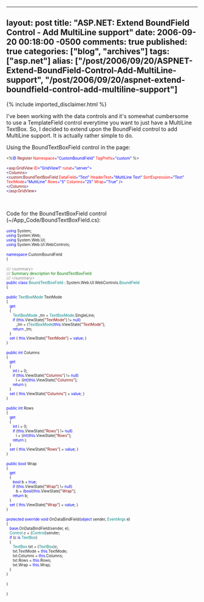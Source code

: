   ---
  layout: post
  title: "ASP.NET: Extend BoundField Control - Add MultiLine support"
  date: 2006-09-20 00:18:00 -0500
  comments: true
  published: true
  categories: ["blog", "archives"]
  tags: ["asp.net"]
  alias: ["/post/2006/09/20/ASPNET-Extend-BoundField-Control-Add-MultiLine-support", "/post/2006/09/20/aspnet-extend-boundfield-control-add-multiline-support"]
  ---
<!-- more -->
{% include imported_disclaimer.html %}
<p>I've been working with the data controls and&nbsp;it's somewhat cumbersome to&nbsp;use a TemplateField control everytime you want to just have a MultiLine TextBox. So, I decided to extend upon the BoundField control to add MultiLine support. It is actually rather simple to do.</p>
<p>Using the BoundTextBoxField control in the page:</p>
<p><span style="font-size: x-small;"> </span></p>
<p><span style="font-size: x-small;">&lt;%</span><span style="color: #0000ff; font-size: x-small;">@</span><span style="font-size: x-small;"> </span><span style="color: #800000; font-size: x-small;">Register</span><span style="font-size: x-small;"> </span><span style="color: #ff0000; font-size: x-small;">Namespace</span><span style="color: #0000ff; font-size: x-small;">="CustomBoundField"</span><span style="font-size: x-small;"> </span><span style="color: #ff0000; font-size: x-small;">TagPrefix</span><span style="color: #0000ff; font-size: x-small;">="custom"</span><span style="font-size: x-small;"> %&gt;</span></p>
<p><span style="color: #0000ff; font-size: x-small;"> </span></p>
<p><span style="color: #0000ff; font-size: x-small;">&lt;</span><span style="color: #800000; font-size: x-small;">asp</span><span style="color: #0000ff; font-size: x-small;">:</span><span style="color: #800000; font-size: x-small;">GridView</span><span style="font-size: x-small;"> </span><span style="color: #ff0000; font-size: x-small;">ID</span><span style="color: #0000ff; font-size: x-small;">="GridView1"</span><span style="font-size: x-small;"> </span><span style="color: #ff0000; font-size: x-small;">runat</span><span style="color: #0000ff; font-size: x-small;">="server"&gt;<br /></span><span style="color: #0000ff; font-size: x-small;">&lt;</span><span style="color: #800000; font-size: x-small;">Columns</span><span style="color: #0000ff; font-size: x-small;">&gt;<br /></span><span style="color: #0000ff; font-size: x-small;">&lt;</span><span style="color: #800000; font-size: x-small;">custom</span><span style="color: #0000ff; font-size: x-small;">:</span><span style="color: #800000; font-size: x-small;">BoundTextBoxField</span><span style="font-size: x-small;"> </span><span style="color: #ff0000; font-size: x-small;">DataField</span><span style="color: #0000ff; font-size: x-small;">="Text"</span><span style="font-size: x-small;"> </span><span style="color: #ff0000; font-size: x-small;">HeaderText</span><span style="color: #0000ff; font-size: x-small;">="MultiLine Text"</span><span style="font-size: x-small;"> </span><span style="color: #ff0000; font-size: x-small;">SortExpression</span><span style="color: #0000ff; font-size: x-small;">="Text"</span><span style="font-size: x-small;"> </span><span style="color: #ff0000; font-size: x-small;">TextMode</span><span style="color: #0000ff; font-size: x-small;">="MultiLine"</span><span style="font-size: x-small;"> </span><span style="color: #ff0000; font-size: x-small;">Rows</span><span style="color: #0000ff; font-size: x-small;">="5"</span><span style="font-size: x-small;"> </span><span style="color: #ff0000; font-size: x-small;">Columns</span><span style="color: #0000ff; font-size: x-small;">="25"</span><span style="font-size: x-small;"> </span><span style="color: #ff0000; font-size: x-small;">Wrap</span><span style="color: #0000ff; font-size: x-small;">="True"</span><span style="font-size: x-small;"> </span><span style="color: #0000ff; font-size: x-small;">/&gt;<br /></span><span style="color: #0000ff; font-size: x-small;">&lt;/</span><span style="color: #800000; font-size: x-small;">Columns</span><span style="color: #0000ff; font-size: x-small;">&gt;<br /></span><span style="color: #0000ff; font-size: x-small;">&lt;/</span><span style="color: #800000; font-size: x-small;">asp</span><span style="color: #0000ff; font-size: x-small;">:</span><span style="color: #800000; font-size: x-small;">GridView</span><span style="color: #0000ff; font-size: x-small;">&gt;</span></p>
<p>&nbsp;</p>
<p>Code for the BoundTextBoxField control (~/App_Code/BoundTextBoxField.cs):</p>
<p><span style="color: #0000ff; font-size: x-small;"> </span></p>
<p><span style="color: #0000ff; font-size: x-small;">using</span><span style="font-size: x-small;"> System;<br /></span><span style="color: #0000ff; font-size: x-small;">using</span><span style="font-size: x-small;"> System.Web;<br /></span><span style="color: #0000ff; font-size: x-small;">using</span><span style="font-size: x-small;"> System.Web.UI;<br /></span><span style="color: #0000ff; font-size: x-small;">using</span><span style="font-size: x-small;"> System.Web.UI.WebControls;</span></p>
<p><span style="color: #0000ff; font-size: x-small;"> </span></p>
<p><span style="color: #0000ff; font-size: x-small;">namespace</span><span style="font-size: x-small;"> CustomBoundField<br />{</span></p>
<p><span style="color: #808080; font-size: x-small;">///</span><span style="color: #008000; font-size: x-small;"> </span><span style="color: #808080; font-size: x-small;">&lt;summary&gt;<br /></span><span style="color: #808080; font-size: x-small;">///</span><span style="color: #008000; font-size: x-small;"> Summary description for BoundTextBoxField<br /></span><span style="color: #808080; font-size: x-small;">///</span><span style="color: #008000; font-size: x-small;"> </span><span style="color: #808080; font-size: x-small;">&lt;/summary&gt;<br /></span><span style="color: #0000ff; font-size: x-small;">public</span><span style="font-size: x-small;"> </span><span style="color: #0000ff; font-size: x-small;">class</span><span style="font-size: x-small;"> </span><span style="color: #008080; font-size: x-small;">BoundTextBoxField</span><span style="font-size: x-small;"> : System.Web.UI.WebControls.</span><span style="color: #008080; font-size: x-small;">BoundField<br /></span><span style="font-size: x-small;">{</span></p>
<p><span style="color: #0000ff; font-size: x-small;">public</span><span style="font-size: x-small;"> </span><span style="color: #008080; font-size: x-small;">TextBoxMode</span><span style="font-size: x-small;"> TextMode<br />{<br /></span><span style="color: #0000ff; font-size: x-small;">&nbsp;&nbsp; get<br /></span><span style="font-size: x-small;">&nbsp;&nbsp; {<br /></span><span style="color: #008080; font-size: x-small;">&nbsp;&nbsp;&nbsp;&nbsp;&nbsp; TextBoxMode</span><span style="font-size: x-small;"> _tm = </span><span style="color: #008080; font-size: x-small;">TextBoxMode</span><span style="font-size: x-small;">.SingleLine;<br /></span><span style="color: #0000ff; font-size: x-small;">&nbsp;&nbsp; &nbsp;&nbsp; if</span><span style="font-size: x-small;"> (</span><span style="color: #0000ff; font-size: x-small;">this</span><span style="font-size: x-small;">.ViewState[</span><span style="color: #800000; font-size: x-small;">"TextMode"</span><span style="font-size: x-small;">] != </span><span style="color: #0000ff; font-size: x-small;">null</span><span style="font-size: x-small;">)<br />&nbsp;&nbsp; &nbsp;&nbsp;&nbsp;&nbsp;&nbsp; _tm = (</span><span style="color: #008080; font-size: x-small;">TextBoxMode</span><span style="font-size: x-small;">)</span><span style="color: #0000ff; font-size: x-small;">this</span><span style="font-size: x-small;">.ViewState[</span><span style="color: #800000; font-size: x-small;">"TextMode"</span><span style="font-size: x-small;">];<br /></span><span style="color: #0000ff; font-size: x-small;">&nbsp;&nbsp;&nbsp;&nbsp;&nbsp; return</span><span style="font-size: x-small;"> _tm;<br />&nbsp;&nbsp; }<br /></span><span style="color: #0000ff; font-size: x-small;">&nbsp;&nbsp; set</span><span style="font-size: x-small;"> { </span><span style="color: #0000ff; font-size: x-small;">this</span><span style="font-size: x-small;">.ViewState[</span><span style="color: #800000; font-size: x-small;">"TextMode"</span><span style="font-size: x-small;">] = </span><span style="color: #0000ff; font-size: x-small;">value</span><span style="font-size: x-small;">; }<br />}</span></p>
<p><span style="color: #0000ff; font-size: x-small;">public</span><span style="font-size: x-small;"> </span><span style="color: #0000ff; font-size: x-small;">int</span><span style="font-size: x-small;"> Columns<br />{<br /></span><span style="color: #0000ff; font-size: x-small;">&nbsp;&nbsp; get<br /></span><span style="font-size: x-small;">&nbsp;&nbsp; {<br /></span><span style="color: #0000ff; font-size: x-small;">&nbsp;&nbsp;&nbsp;&nbsp;&nbsp; int</span><span style="font-size: x-small;"> i = 0;<br /></span><span style="color: #0000ff; font-size: x-small;">&nbsp;&nbsp; &nbsp;&nbsp; if</span><span style="font-size: x-small;"> (</span><span style="color: #0000ff; font-size: x-small;">this</span><span style="font-size: x-small;">.ViewState[</span><span style="color: #800000; font-size: x-small;">"Columns"</span><span style="font-size: x-small;">] != </span><span style="color: #0000ff; font-size: x-small;">null</span><span style="font-size: x-small;">)<br />&nbsp;&nbsp;&nbsp;&nbsp;&nbsp; &nbsp;&nbsp; i = (</span><span style="color: #0000ff; font-size: x-small;">int</span><span style="font-size: x-small;">)</span><span style="color: #0000ff; font-size: x-small;">this</span><span style="font-size: x-small;">.ViewState[</span><span style="color: #800000; font-size: x-small;">"Columns"</span><span style="font-size: x-small;">];<br /></span><span style="color: #0000ff; font-size: x-small;">&nbsp;&nbsp;&nbsp;&nbsp;&nbsp; return</span><span style="font-size: x-small;"> i;<br />&nbsp;&nbsp; }<br /></span><span style="color: #0000ff; font-size: x-small;">&nbsp;&nbsp; set</span><span style="font-size: x-small;"> { </span><span style="color: #0000ff; font-size: x-small;">this</span><span style="font-size: x-small;">.ViewState[</span><span style="color: #800000; font-size: x-small;">"Columns"</span><span style="font-size: x-small;">] = </span><span style="color: #0000ff; font-size: x-small;">value</span><span style="font-size: x-small;">; }<br />}</span></p>
<p><span style="color: #0000ff; font-size: x-small;">public</span><span style="font-size: x-small;"> </span><span style="color: #0000ff; font-size: x-small;">int</span><span style="font-size: x-small;"> Rows<br />{<br /></span><span style="color: #0000ff; font-size: x-small;">&nbsp;&nbsp; get<br /></span><span style="font-size: x-small;">&nbsp;&nbsp; {<br /></span><span style="color: #0000ff; font-size: x-small;">&nbsp;&nbsp;&nbsp;&nbsp;&nbsp; int</span><span style="font-size: x-small;"> i = 0;<br /></span><span style="color: #0000ff; font-size: x-small;">&nbsp;&nbsp;&nbsp;&nbsp;&nbsp; if</span><span style="font-size: x-small;"> (</span><span style="color: #0000ff; font-size: x-small;">this</span><span style="font-size: x-small;">.ViewState[</span><span style="color: #800000; font-size: x-small;">"Rows"</span><span style="font-size: x-small;">] != </span><span style="color: #0000ff; font-size: x-small;">null</span><span style="font-size: x-small;">)<br />&nbsp;&nbsp;&nbsp;&nbsp;&nbsp;&nbsp;&nbsp;&nbsp; i = (</span><span style="color: #0000ff; font-size: x-small;">int</span><span style="font-size: x-small;">)</span><span style="color: #0000ff; font-size: x-small;">this</span><span style="font-size: x-small;">.ViewState[</span><span style="color: #800000; font-size: x-small;">"Rows"</span><span style="font-size: x-small;">];<br /></span><span style="color: #0000ff; font-size: x-small;">&nbsp;&nbsp;&nbsp;&nbsp;&nbsp; return</span><span style="font-size: x-small;"> i;<br />&nbsp;&nbsp; }<br /></span><span style="color: #0000ff; font-size: x-small;">&nbsp;&nbsp; set</span><span style="font-size: x-small;"> { </span><span style="color: #0000ff; font-size: x-small;">this</span><span style="font-size: x-small;">.ViewState[</span><span style="color: #800000; font-size: x-small;">"Rows"</span><span style="font-size: x-small;">] = </span><span style="color: #0000ff; font-size: x-small;">value</span><span style="font-size: x-small;">; }<br />}</span></p>
<p><span style="color: #0000ff; font-size: x-small;">public</span><span style="font-size: x-small;"> </span><span style="color: #0000ff; font-size: x-small;">bool</span><span style="font-size: x-small;"> Wrap<br />{<br /></span><span style="color: #0000ff; font-size: x-small;">&nbsp;&nbsp; get<br /></span><span style="font-size: x-small;">&nbsp;&nbsp; {<br /></span><span style="color: #0000ff; font-size: x-small;">&nbsp;&nbsp; &nbsp;&nbsp; bool</span><span style="font-size: x-small;"> b = </span><span style="color: #0000ff; font-size: x-small;">true</span><span style="font-size: x-small;">;<br /></span><span style="color: #0000ff; font-size: x-small;">&nbsp;&nbsp;&nbsp;&nbsp;&nbsp; if</span><span style="font-size: x-small;"> (</span><span style="color: #0000ff; font-size: x-small;">this</span><span style="font-size: x-small;">.ViewState[</span><span style="color: #800000; font-size: x-small;">"Wrap"</span><span style="font-size: x-small;">] != </span><span style="color: #0000ff; font-size: x-small;">null</span><span style="font-size: x-small;">)<br />&nbsp;&nbsp;&nbsp;&nbsp;&nbsp;&nbsp;&nbsp;&nbsp; b = (</span><span style="color: #0000ff; font-size: x-small;">bool</span><span style="font-size: x-small;">)</span><span style="color: #0000ff; font-size: x-small;">this</span><span style="font-size: x-small;">.ViewState[</span><span style="color: #800000; font-size: x-small;">"Wrap"</span><span style="font-size: x-small;">];<br /></span><span style="color: #0000ff; font-size: x-small;">&nbsp;&nbsp;&nbsp;&nbsp;&nbsp; return</span><span style="font-size: x-small;"> b;<br />&nbsp;&nbsp; }<br /></span><span style="color: #0000ff; font-size: x-small;">&nbsp;&nbsp; set</span><span style="font-size: x-small;"> { </span><span style="color: #0000ff; font-size: x-small;">this</span><span style="font-size: x-small;">.ViewState[</span><span style="color: #800000; font-size: x-small;">"Wrap"</span><span style="font-size: x-small;">] = </span><span style="color: #0000ff; font-size: x-small;">value</span><span style="font-size: x-small;">; }<br />}</span></p>
<p><span style="color: #0000ff; font-size: x-small;">protected</span><span style="font-size: x-small;"> </span><span style="color: #0000ff; font-size: x-small;">override</span><span style="font-size: x-small;"> </span><span style="color: #0000ff; font-size: x-small;">void</span><span style="font-size: x-small;"> OnDataBindField(</span><span style="color: #0000ff; font-size: x-small;">object</span><span style="font-size: x-small;"> sender, </span><span style="color: #008080; font-size: x-small;">EventArgs</span><span style="font-size: x-small;"> e)<br />{<br /></span><span style="color: #0000ff; font-size: x-small;">&nbsp;&nbsp; base</span><span style="font-size: x-small;">.OnDataBindField(sender, e);<br /></span><span style="color: #008080; font-size: x-small;">&nbsp;&nbsp; Control</span><span style="font-size: x-small;"> c = (</span><span style="color: #008080; font-size: x-small;">Control</span><span style="font-size: x-small;">)sender;<br /></span><span style="color: #0000ff; font-size: x-small;">&nbsp;&nbsp; if</span><span style="font-size: x-small;"> (c </span><span style="color: #0000ff; font-size: x-small;">is</span><span style="font-size: x-small;"> </span><span style="color: #008080; font-size: x-small;">TextBox</span><span style="font-size: x-small;">)<br />&nbsp;&nbsp; {<br /></span><span style="color: #008080; font-size: x-small;">&nbsp;&nbsp;&nbsp;&nbsp;&nbsp; TextBox</span><span style="font-size: x-small;"> txt = (</span><span style="color: #008080; font-size: x-small;">TextBox</span><span style="font-size: x-small;">)c;<br />&nbsp;&nbsp;&nbsp;&nbsp;&nbsp; txt.TextMode = </span><span style="color: #0000ff; font-size: x-small;">this</span><span style="font-size: x-small;">.TextMode;<br />&nbsp;&nbsp;&nbsp;&nbsp;&nbsp; txt.Columns = </span><span style="color: #0000ff; font-size: x-small;">this</span><span style="font-size: x-small;">.Columns;<br />&nbsp;&nbsp;&nbsp;&nbsp;&nbsp; txt.Rows = </span><span style="color: #0000ff; font-size: x-small;">this</span><span style="font-size: x-small;">.Rows;<br />&nbsp;&nbsp;&nbsp;&nbsp;&nbsp; txt.Wrap = </span><span style="color: #0000ff; font-size: x-small;">this</span><span style="font-size: x-small;">.Wrap;<br />&nbsp;&nbsp; }<br />}</span></p>
<p><span style="font-size: x-small;">}</span></p>
<p><span style="font-size: x-small;">}</span></p>
<p>&nbsp;</p>
